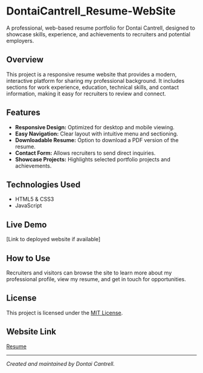 # DontaiCantrell_Resume-WebSite

A professional, web-based resume portfolio for Dontai Cantrell, designed to showcase skills, experience, and achievements to recruiters and potential employers.

## Overview

This project is a responsive resume website that provides a modern, interactive platform for sharing my professional background. It includes sections for work experience, education, technical skills, and contact information, making it easy for recruiters to review and connect.

## Features

- **Responsive Design:** Optimized for desktop and mobile viewing.
- **Easy Navigation:** Clear layout with intuitive menu and sectioning.
- **Downloadable Resume:** Option to download a PDF version of the resume.
- **Contact Form:** Allows recruiters to send direct inquiries.
- **Showcase Projects:** Highlights selected portfolio projects and achievements.

## Technologies Used

- HTML5 & CSS3
- JavaScript

## Live Demo

[Link to deployed website if available]

## How to Use

Recruiters and visitors can browse the site to learn more about my professional profile, view my resume, and get in touch for opportunities.

## License

This project is licensed under the [MIT License](LICENSE).

## Website Link

[Resume](https://poiut23.github.io/DontaiCantrell_Resume-WebSite/)

---

*Created and maintained by Dontai Cantrell.*
